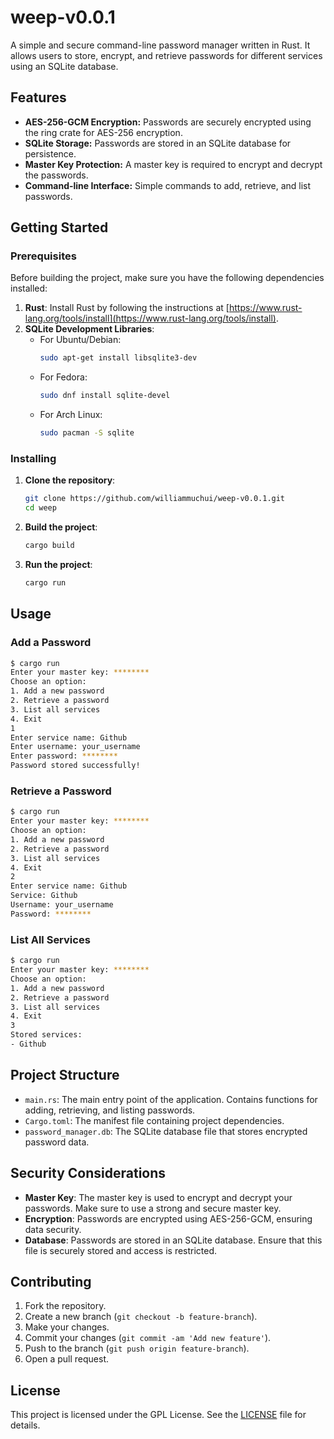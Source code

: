 # weep-v0.0.1

A simple and secure command-line password manager written in Rust. It allows users to store, encrypt, and retrieve passwords for different services using an SQLite database.

## Features

- __AES-256-GCM Encryption:__ Passwords are securely encrypted using the ring crate for AES-256 encryption.
- __SQLite Storage:__ Passwords are stored in an SQLite database for persistence.
- __Master Key Protection:__ A master key is required to encrypt and decrypt the passwords.
- __Command-line Interface:__ Simple commands to add, retrieve, and list passwords.

## Getting Started

### Prerequisites

Before building the project, make sure you have the following dependencies installed:

1. **Rust**: Install Rust by following the instructions at [https://www.rust-lang.org/tools/install](https://www.rust-lang.org/tools/install).
2. **SQLite Development Libraries**:
    - For Ubuntu/Debian:
      ```bash
      sudo apt-get install libsqlite3-dev
      ```
    - For Fedora:
      ```bash
      sudo dnf install sqlite-devel
      ```
    - For Arch Linux:
      ```bash
      sudo pacman -S sqlite
      ```

### Installing

1. **Clone the repository**:
   ```bash
   git clone https://github.com/williammuchui/weep-v0.0.1.git
   cd weep
   ```

2. **Build the project**:
   ```bash
   cargo build
   ```

3. **Run the project**:
   ```bash
   cargo run
   ```

## Usage

### Add a Password

```bash
$ cargo run
Enter your master key: ********
Choose an option:
1. Add a new password
2. Retrieve a password
3. List all services
4. Exit
1
Enter service name: Github
Enter username: your_username
Enter password: ********
Password stored successfully!
```

### Retrieve a Password

```bash
$ cargo run
Enter your master key: ********
Choose an option:
1. Add a new password
2. Retrieve a password
3. List all services
4. Exit
2
Enter service name: Github
Service: Github
Username: your_username
Password: ********
```

### List All Services

```bash
$ cargo run
Enter your master key: ********
Choose an option:
1. Add a new password
2. Retrieve a password
3. List all services
4. Exit
3
Stored services:
- Github
```

## Project Structure

- `main.rs`: The main entry point of the application. Contains functions for adding, retrieving, and listing passwords.
- `Cargo.toml`: The manifest file containing project dependencies.
- `password_manager.db`: The SQLite database file that stores encrypted password data.

## Security Considerations

- **Master Key**: The master key is used to encrypt and decrypt your passwords. Make sure to use a strong and secure master key.
- **Encryption**: Passwords are encrypted using AES-256-GCM, ensuring data security.
- **Database**: Passwords are stored in an SQLite database. Ensure that this file is securely stored and access is restricted.

## Contributing

1. Fork the repository.
2. Create a new branch (`git checkout -b feature-branch`).
3. Make your changes.
4. Commit your changes (`git commit -am 'Add new feature'`).
5. Push to the branch (`git push origin feature-branch`).
6. Open a pull request.

## License

This project is licensed under the GPL License. See the [LICENSE](LICENSE) file for details.

